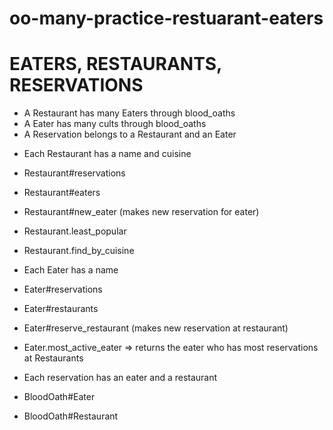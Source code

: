 # oo-many-practice-restuarant-eaters

# EATERS, RESTAURANTS, RESERVATIONS

 - A Restaurant has many Eaters through blood_oaths
 - A Eater has many cults through blood_oaths
 - A Reservation belongs to a Restaurant and an Eater

* Each Restaurant has a name and cuisine
* Restaurant#reservations
* Restaurant#eaters
* Restaurant#new_eater (makes new reservation for eater)
* Restaurant.least_popular
* Restaurant.find_by_cuisine

* Each Eater has a name
* Eater#reservations
* Eater#restaurants
* Eater#reserve_restaurant (makes new reservation at restaurant)
* Eater.most_active_eater => returns the eater who has most reservations at Restaurants

* Each reservation has an eater and a restaurant
* BloodOath#Eater
* BloodOath#Restaurant
